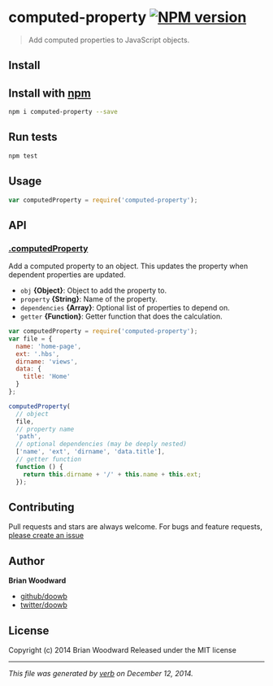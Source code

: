 # computed-property [![NPM version](https://badge.fury.io/js/computed-property.svg)](http://badge.fury.io/js/computed-property)

> Add computed properties to JavaScript objects.

## Install
## Install with [npm](npmjs.org)

```bash
npm i computed-property --save
```

## Run tests

```bash
npm test
```

## Usage

```js
var computedProperty = require('computed-property');
```

## API
### [.computedProperty](index.js#L50)

Add a computed property to an object. This updates the property when dependent properties are updated.

* `obj` **{Object}**: Object to add the property to.
* `property` **{String}**: Name of the property.
* `dependencies` **{Array}**: Optional list of properties to depend on.
* `getter` **{Function}**: Getter function that does the calculation.

```js
var computedProperty = require('computed-property');
var file = {
  name: 'home-page',
  ext: '.hbs',
  dirname: 'views',
  data: {
    title: 'Home'
  }
};

computedProperty(
  // object
  file,
  // property name
  'path',
  // optional dependencies (may be deeply nested)
  ['name', 'ext', 'dirname', 'data.title'],
  // getter function
  function () {
    return this.dirname + '/' + this.name + this.ext;
  });
```


## Contributing
Pull requests and stars are always welcome. For bugs and feature requests, [please create an issue](https://github.com/doowb/computed-property/issues)

## Author

**Brian Woodward**

+ [github/doowb](https://github.com/doowb)
+ [twitter/doowb](http://twitter.com/doowb)

## License
Copyright (c) 2014 Brian Woodward
Released under the MIT license

***

_This file was generated by [verb](https://github.com/assemble/verb) on December 12, 2014._
